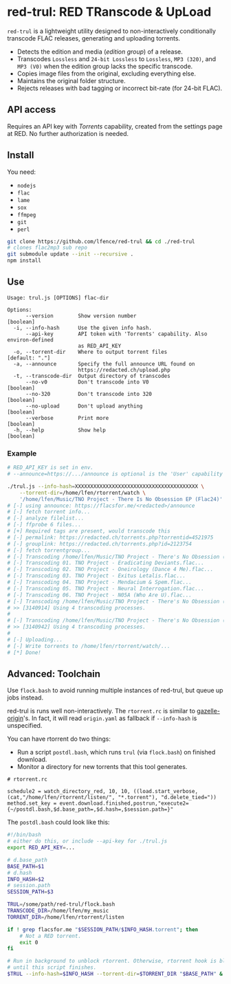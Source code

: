# red-trul: RED TRanscode & UpLoad

`red-trul` is a lightweight utility designed to non-interactively conditionally transcode FLAC releases, generating and uploading torrents.

- Detects the edition and media (_edition group_) of a release.
- Transcodes `Lossless` and `24-bit Lossless` to `Lossless`, `MP3 (320)`, and `MP3 (V0)` when the edition group lacks the specific transcode.
- Copies image files from the original, excluding everything else.
- Maintains the original folder structure.
- Rejects releases with bad tagging or incorrect bit-rate (for 24-bit FLAC).

## API access
Requires an API key with _Torrents_ capability, created from the settings page
at RED. No further authorization is needed.

## Install

You need:
- `nodejs`
- `flac`
- `lame`
- `sox`
- `ffmpeg`
- `git`
- `perl`

```bash
git clone https://github.com/lfence/red-trul && cd ./red-trul
# clones flac2mp3 sub repo
git submodule update --init --recursive .
npm install
```

## Use

```
Usage: trul.js [OPTIONS] flac-dir

Options:
      --version        Show version number                             [boolean]
  -i, --info-hash      Use the given info hash.
      --api-key        API token with 'Torrents' capability. Also environ-defined
                       as RED_API_KEY
  -o, --torrent-dir    Where to output torrent files              [default: "."]
  -a, --announce       Specify the full announce URL found on
                       https://redacted.ch/upload.php
  -t, --transcode-dir  Output directory of transcodes
      --no-v0          Don't transcode into V0                         [boolean]
      --no-320         Don't transcode into 320                        [boolean]
      --no-upload      Don't upload anything                           [boolean]
      --verbose        Print more                                      [boolean]
  -h, --help           Show help                                       [boolean]
```

### Example

```bash
# RED_API_KEY is set in env.
# --announce=https://.../announce is optional is the 'User' capability is given.

./trul.js --info-hash=XXXXXXXXXXXXXXXXXXXXXXXXXXXXXXXXXXXXXXXX \
    --torrent-dir=/home/lfen/rtorrent/watch \
    '/home/lfen/Music/TNO Project - There Is No Obsession EP (Flac24)'
# [-] using announce: https://flacsfor.me/<redacted>/announce
# [-] fetch torrent info...
# [-] analyze filelist...
# [-] ffprobe 6 files...
# [+] Required tags are present, would transcode this
# [-] permalink: https://redacted.ch/torrents.php?torrentid=4521975
# [-] grouplink: https://redacted.ch/torrents.php?id=2123754
# [-] fetch torrentgroup...
# [-] Transcoding /home/lfen/Music/TNO Project - There's No Obsession (2019) - WEB FLAC
# [-] Transcoding 01. TNO Project - Eradicating Deviants.flac...
# [-] Transcoding 02. TNO Project - Oneirology (Dance 4 Me).flac...
# [-] Transcoding 03. TNO Project - Exitus Letalis.flac...
# [-] Transcoding 04. TNO Project - Mendacium & Spem.flac...
# [-] Transcoding 05. TNO Project - Neural Interrogation.flac...
# [-] Transcoding 06. TNO Project - N05A (Who Are U).flac...
# [-] Transcoding /home/lfen/Music/TNO Project - There's No Obsession (2019) - WEB V0
# >> [3140914] Using 4 transcoding processes.
#
# [-] Transcoding /home/lfen/Music/TNO Project - There's No Obsession (2019) - WEB 320
# >> [3140942] Using 4 transcoding processes.
#
# [-] Uploading...
# [-] Write torrents to /home/lfen/rtorrent/watch/...
# [*] Done!
```

## Advanced: Toolchain

Use `flock.bash` to avoid running multiple instances of red-trul, but queue up
jobs instead.

red-trul is runs well non-interactively. The `rtorrent.rc` is similar
to [gazelle-origin](https://github.com/x1ppy/gazelle-origin)'s. In fact, it will
read `origin.yaml` as fallback if `--info-hash` is unspecified.

You can have rtorrent do two things:
 - Run a script `postdl.bash`, which runs `trul` (via `flock.bash`) on finished
     download.
 - Monitor a directory for new torrents that this tool generates. 


```
# rtorrent.rc

schedule2 = watch_directory_red, 10, 10, ((load.start_verbose, (cat,"/home/lfen/rtorrent/listen/", "*.torrent"), "d.delete_tied="))
method.set_key = event.download.finished,postrun,"execute2={~/postdl.bash,$d.base_path=,$d.hash=,$session.path=}"
```

The `postdl.bash` could look like this:

```bash
#!/bin/bash
# either do this, or include --api-key for ./trul.js
export RED_API_KEY=...

# d.base_path
BASE_PATH=$1
# d.hash
INFO_HASH=$2
# session.path
SESSION_PATH=$3

TRUL=/some/path/red-trul/flock.bash
TRANSCODE_DIR=/home/lfen/my_music
TORRENT_DIR=/home/lfen/rtorrent/listen

if ! grep flacsfor.me "$SESSION_PATH/$INFO_HASH.torrent"; then
    # Not a RED torrent.
    exit 0
fi

# Run in background to unblock rtorrent. Otherwise, rtorrent hook is blocked
# until this script finishes.
$TRUL --info-hash=$INFO_HASH --torrent-dir=$TORRENT_DIR "$BASE_PATH" & 
```

